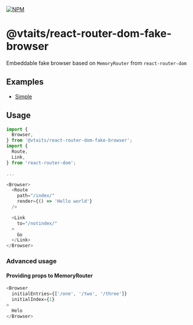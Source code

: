 [![NPM](https://img.shields.io/npm/v/@vtaits/react-router-dom-fake-browser.svg)](https://www.npmjs.com/package/@vtaits/react-router-dom-fake-browser)

# @vtaits/react-router-dom-fake-browser

Embeddable fake browser based on `MemoryRouter` from `react-router-dom`

## Examples

- [Simple](https://codesandbox.io/s/sv055)

## Usage

```javascript
import {
  Browser,
} from '@vtaits/react-router-dom-fake-browser';
import {
  Route,
  Link,
} from 'react-router-dom';

...

<Browser>
  <Route
    path="/index/"
    render={() => 'Hello world'}
  />

  <Link
    to="/notindex/"
  >
    Go
  </Link>
</Browser>
```

### Advanced usage

#### Providing props to MemoryRouter

```javascript
<Browser
  initialEntries={['/one', '/two', '/three']}
  initialIndex={1}
>
  Helo
</Browser>
```